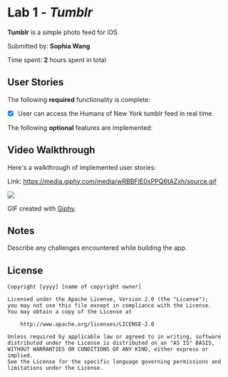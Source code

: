 # Lab 1 - *Tumblr*

**Tumblr** is a simple photo feed for iOS.

Submitted by: **Sophia Wang**

Time spent: **2** hours spent in total

## User Stories

The following **required** functionality is complete:

* [x] User can access the Humans of New York tumblr feed in real time.

The following **optional** features are implemented:

## Video Walkthrough

Here's a walkthrough of implemented user stories:

Link: https://media.giphy.com/media/wRBBFIE0xPPQ6tAZxh/source.gif

![](https://media.giphy.com/media/wRBBFIE0xPPQ6tAZxh/source.gif)

GIF created with [Giphy](giphy.com).

## Notes

Describe any challenges encountered while building the app.

## License

    Copyright [yyyy] [name of copyright owner]

    Licensed under the Apache License, Version 2.0 (the "License");
    you may not use this file except in compliance with the License.
    You may obtain a copy of the License at

        http://www.apache.org/licenses/LICENSE-2.0

    Unless required by applicable law or agreed to in writing, software
    distributed under the License is distributed on an "AS IS" BASIS,
    WITHOUT WARRANTIES OR CONDITIONS OF ANY KIND, either express or implied.
    See the License for the specific language governing permissions and
    limitations under the License.
